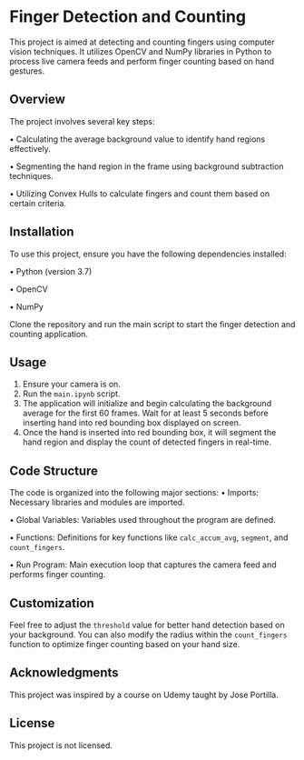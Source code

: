 # Finger Detection and Counting
This project is aimed at detecting and counting fingers using computer vision techniques. It utilizes OpenCV and NumPy libraries in Python to process live camera feeds and perform finger counting based on hand gestures. 

## Overview
The project involves several key steps:

•	Calculating the average background value to identify hand regions effectively.

•	Segmenting the hand region in the frame using background subtraction techniques.

•	Utilizing Convex Hulls to calculate fingers and count them based on certain criteria.

## Installation
To use this project, ensure you have the following dependencies installed:

•	Python (version 3.7)

•	OpenCV

•	NumPy

Clone the repository and run the main script to start the finger detection and counting application.

## Usage
1.	Ensure your camera is on.
2.	Run the `main.ipynb` script.
3.	The application will initialize and begin calculating the background average for the first 60 frames. Wait for at least 5 seconds before inserting hand into red bounding box displayed on screen.
4.	Once the hand is inserted into red bounding box, it will segment the hand region and display the count of detected fingers in real-time.

## Code Structure
The code is organized into the following major sections:
•	Imports: Necessary libraries and modules are imported.

•	Global Variables: Variables used throughout the program are defined.

•	Functions: Definitions for key functions like `calc_accum_avg`, `segment`, and `count_fingers`.

•	Run Program: Main execution loop that captures the camera feed and performs finger counting.

## Customization
Feel free to adjust the `threshold` value for better hand detection based on your background. You can also modify the radius within the `count_fingers` function to optimize finger counting based on your hand size.

## Acknowledgments
This project was inspired by a course on Udemy taught by Jose Portilla.

## License
This project is not licensed.
